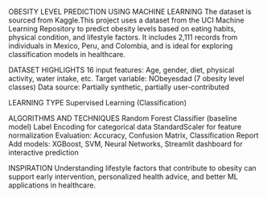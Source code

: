 OBESITY LEVEL PREDICTION USING MACHINE LEARNING
The dataset is sourced from Kaggle.This project uses a dataset from the UCI Machine Learning Repository to predict obesity levels based on eating habits, physical condition, and lifestyle factors. It includes 2,111 records from individuals in Mexico, Peru, and Colombia, and is ideal for exploring classification models in healthcare.

DATASET HIGHLIGHTS
16 input features: Age, gender, diet, physical activity, water intake, etc.
Target variable: NObeyesdad (7 obesity level classes)
Data source: Partially synthetic, partially user-contributed

 LEARNING TYPE
 Supervised Learning (Classification)

ALGORITHMS AND TECHNIQUES
Random Forest Classifier (baseline model)
Label Encoding for categorical data
StandardScaler for feature normalization
Evaluation: Accuracy, Confusion Matrix, Classification Report
Add models: XGBoost, SVM, Neural Networks,
Streamlit dashboard for interactive prediction

INSPIRATION
Understanding lifestyle factors that contribute to obesity can support early intervention, personalized health advice, and better ML applications in healthcare.
